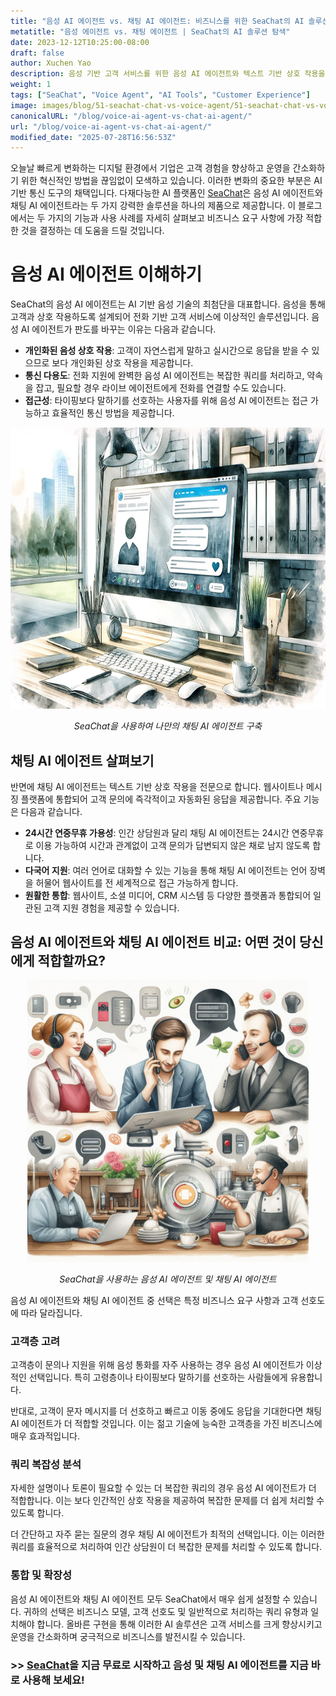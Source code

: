 ```yaml
---
title: "음성 AI 에이전트 vs. 채팅 AI 에이전트: 비즈니스를 위한 SeaChat의 AI 솔루션 탐색"
metatitle: "음성 에이전트 vs. 채팅 에이전트 | SeaChat의 AI 솔루션 탐색"
date: 2023-12-12T10:25:00-08:00
draft: false
author: Xuchen Yao
description: 음성 기반 고객 서비스를 위한 음성 AI 에이전트와 텍스트 기반 상호 작용을 위한 채팅 AI 에이전트 등 SeaChat의 비즈니스용 AI 솔루션을 살펴보세요. 각각 고유한 기능과 사용 사례를 가지고 있습니다.
weight: 1
tags: ["SeaChat", "Voice Agent", "AI Tools", "Customer Experience"]
image: images/blog/51-seachat-chat-vs-voice-agent/51-seachat-chat-vs-voice-agent.png
canonicalURL: "/blog/voice-ai-agent-vs-chat-ai-agent/"
url: "/blog/voice-ai-agent-vs-chat-ai-agent/"
modified_date: "2025-07-28T16:56:53Z"
---
```


오늘날 빠르게 변화하는 디지털 환경에서 기업은 고객 경험을 향상하고 운영을 간소화하기 위한 혁신적인 방법을 끊임없이 모색하고 있습니다. 이러한 변화의 중요한 부분은 AI 기반 통신 도구의 채택입니다. 다재다능한 AI 플랫폼인 [SeaChat](https://chat.seasalt.ai/?utm_source=blog)은 음성 AI 에이전트와 채팅 AI 에이전트라는 두 가지 강력한 솔루션을 하나의 제품으로 제공합니다. 이 블로그에서는 두 가지의 기능과 사용 사례를 자세히 살펴보고 비즈니스 요구 사항에 가장 적합한 것을 결정하는 데 도움을 드릴 것입니다.

# 음성 AI 에이전트 이해하기

SeaChat의 음성 AI 에이전트는 AI 기반 음성 기술의 최첨단을 대표합니다. 음성을 통해 고객과 상호 작용하도록 설계되어 전화 기반 고객 서비스에 이상적인 솔루션입니다. 음성 AI 에이전트가 판도를 바꾸는 이유는 다음과 같습니다.

- **개인화된 음성 상호 작용**: 고객이 자연스럽게 말하고 실시간으로 응답을 받을 수 있으므로 보다 개인화된 상호 작용을 제공합니다.
- **통신 다용도**: 전화 지원에 완벽한 음성 AI 에이전트는 복잡한 쿼리를 처리하고, 약속을 잡고, 필요할 경우 라이브 에이전트에게 전화를 연결할 수도 있습니다.
- **접근성**: 타이핑보다 말하기를 선호하는 사용자를 위해 음성 AI 에이전트는 접근 가능하고 효율적인 통신 방법을 제공합니다.

<center>
<img height="450px" src="/images/blog/50x-all-seachat-agents/build-your-own-chat-ai-agent.jpeg" alt="SeaChat을 사용하여 나만의 채팅 AI 에이전트 구축"/>

*SeaChat을 사용하여 나만의 채팅 AI 에이전트 구축*
</center>


## 채팅 AI 에이전트 살펴보기

반면에 채팅 AI 에이전트는 텍스트 기반 상호 작용을 전문으로 합니다. 웹사이트나 메시징 플랫폼에 통합되어 고객 문의에 즉각적이고 자동화된 응답을 제공합니다. 주요 기능은 다음과 같습니다.

- **24시간 연중무휴 가용성**: 인간 상담원과 달리 채팅 AI 에이전트는 24시간 연중무휴로 이용 가능하여 시간과 관계없이 고객 문의가 답변되지 않은 채로 남지 않도록 합니다.
- **다국어 지원**: 여러 언어로 대화할 수 있는 기능을 통해 채팅 AI 에이전트는 언어 장벽을 허물어 웹사이트를 전 세계적으로 접근 가능하게 합니다.
- **원활한 통합**: 웹사이트, 소셜 미디어, CRM 시스템 등 다양한 플랫폼과 통합되어 일관된 고객 지원 경험을 제공할 수 있습니다.

## 음성 AI 에이전트와 채팅 AI 에이전트 비교: 어떤 것이 당신에게 적합할까요?

<center>
<img height="450px" src="/images/blog/50x-all-seachat-agents/call-or-text-agents.jpeg" alt="SeaChat을 사용하는 음성 AI 에이전트 및 채팅 AI 에이전트"/>

*SeaChat을 사용하는 음성 AI 에이전트 및 채팅 AI 에이전트*
</center>

음성 AI 에이전트와 채팅 AI 에이전트 중 선택은 특정 비즈니스 요구 사항과 고객 선호도에 따라 달라집니다.

### 고객층 고려

고객층이 문의나 지원을 위해 음성 통화를 자주 사용하는 경우 음성 AI 에이전트가 이상적인 선택입니다. 특히 고령층이나 타이핑보다 말하기를 선호하는 사람들에게 유용합니다.

반대로, 고객이 문자 메시지를 더 선호하고 빠르고 이동 중에도 응답을 기대한다면 채팅 AI 에이전트가 더 적합할 것입니다. 이는 젊고 기술에 능숙한 고객층을 가진 비즈니스에 매우 효과적입니다.

### 쿼리 복잡성 분석

자세한 설명이나 토론이 필요할 수 있는 더 복잡한 쿼리의 경우 음성 AI 에이전트가 더 적합합니다. 이는 보다 인간적인 상호 작용을 제공하여 복잡한 문제를 더 쉽게 처리할 수 있도록 합니다.

더 간단하고 자주 묻는 질문의 경우 채팅 AI 에이전트가 최적의 선택입니다. 이는 이러한 쿼리를 효율적으로 처리하여 인간 상담원이 더 복잡한 문제를 처리할 수 있도록 합니다.

### 통합 및 확장성

음성 AI 에이전트와 채팅 AI 에이전트 모두 SeaChat에서 매우 쉽게 설정할 수 있습니다. 귀하의 선택은 비즈니스 모델, 고객 선호도 및 일반적으로 처리하는 쿼리 유형과 일치해야 합니다. 올바른 구현을 통해 이러한 AI 솔루션은 고객 서비스를 크게 향상시키고 운영을 간소화하며 궁극적으로 비즈니스를 발전시킬 수 있습니다.


### >> [SeaChat](https://chat.seasalt.ai/?utm_source=blog)을 지금 무료로 시작하고 음성 및 채팅 AI 에이전트를 지금 바로 사용해 보세요!

